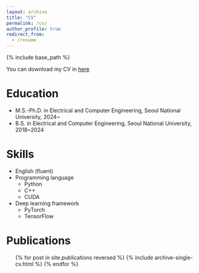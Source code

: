```yaml
---
layout: archive
title: "CV"
permalink: /cv/
author_profile: true
redirect_from:
  - /resume
---
```


{% include base_path %}

You can download my CV in <a href="/files/Hoigi_CV.pdf" target="_blank">here</a>

Education
======
* M.S.-Ph.D. in Electrical and Computer Engineering, Seoul National University, 2024~
* B.S. in Electrical and Computer Engineering, Seoul National University, 2018~2024
  
Skills
======
* English (fluent)
* Programming language
  * Python
  * C++
  * CUDA
* Deep learning framework
  * PyTorch
  * TensorFlow

Publications
======
  <ul>{% for post in site.publications reversed %}
    {% include archive-single-cv.html %}
  {% endfor %}</ul>
  
<!-- Talks
======
  <ul>{% for post in site.talks reversed %}
    {% include archive-single-talk-cv.html  %}
  {% endfor %}</ul>
  
Teaching
======
  <ul>{% for post in site.teaching reversed %}
    {% include archive-single-cv.html %}
  {% endfor %}</ul>
  
Service and leadership
======
* Currently signed in to 43 different slack teams -->
